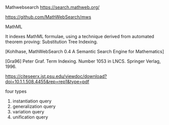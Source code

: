 
Mathwebsearch
https://search.mathweb.org/

https://github.com/MathWebSearch/mws

MathML

It indexes MathML formulae, using a technique derived from automated theorem proving: Substitution Tree Indexing.

[Kohlhase, MathWebSearch 0.4 A Semantic Search Engine for Mathematics]

[Gra96] Peter Graf. Term Indexing. Number 1053 in LNCS. Springer Verlag, 1996.

 https://citeseerx.ist.psu.edu/viewdoc/download?doi=10.1.1.508.4455&rep=rep1&type=pdf

four types
1. instantiation query
1. generalization query
1. variation query
1. unification query

